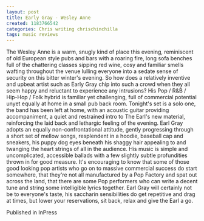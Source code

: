 ```yaml
---
layout: post
title: Early Gray - Wesley Anne
created: 1183766542
categories: Chris writing chrischinchilla
tags: music reviews
---
```


The Wesley Anne is a warm, snugly kind of place this evening, reminiscent of old European style pubs and bars with a roaring fire, long sofa benches full of the chattering classes sipping red wine, cosy and familiar smells wafting throughout the venue lulling everyone into a sedate sense of security on this bitter winter's evening. So how does a relatively inventive and upbeat artist such as Early Gray chip into such a crowd when they all seem happy and reluctant to experience any intrusions? His Pop / R&B / Hip-Hop / Folk hybrid is familiar yet challenging, full of commercial potential unyet equally at home in a small pub back room. Tonight's set is a solo one, the band has been left at home, with an acoustic guitar providing accompaniment, a quiet and restrained intro to The Earl's new material, reinforcing the laid back and lethargic feeling of the evening. Earl Gray adopts an equally non-confrontational attitude, gently progressing through a short set of mellow songs, resplendent in a hoodie, baseball cap and sneakers, his puppy dog eyes beneath his shaggy hair appealing to and twanging the heart strings of all in the audience. His music is simple and uncomplicated, accessible ballads with a few slightly subtle profundities thrown in for good measure. It's encouraging to know that some of those good looking pop artists who go on to massive commercial success do start somewhere, that they're not all manufactured by a Pop Factory and spat out across the land, that there are some Pop performers who can write a decent tune and string some intelligible lyrics together. Earl Gray will certainly not be to everyone's taste, his saccharin sensibilities do get repetitive and drag at times, but lower your reservations, sit back, relax and give the Earl a go.

Published in InPress
